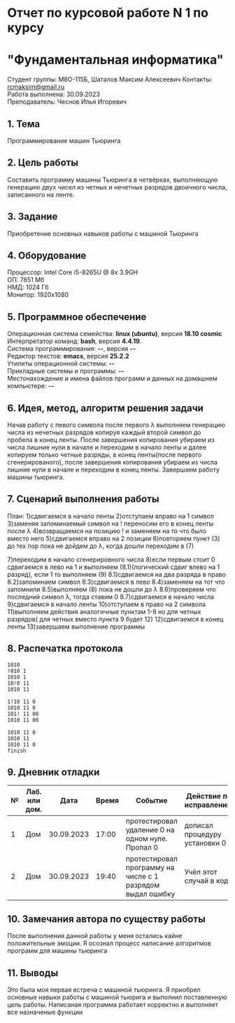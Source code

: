 # Отчет по курсовой работе N 1 по курсу
# "Фундаментальная информатика"

Студент группы: M8О-115Б, Шаталов Максим Алексеевич
Контакты: rcmaksim@gmail.ru \
Работа выполнена: 30.09.2023\
Преподаватель: Чеснов Илья Игоревич

## 1. Тема

Программирование машин Тьюринга

## 2. Цель работы

Составить программу машины Тьюринга в четвёрках, выполняющую генерацию двух чисел из четных и нечетных разрядов двоичного числа, записанного на ленте.

## 3. Задание

Приобретение основных навыков работы с машиной Тьюринга

## 4. Оборудование

Процессор: Intel Core i5-8265U @ 8x 3.9GH\
ОП: 7851 Мб\
НМД: 1024 Гб\
Монитор: 1920x1080

## 5. Программное обеспечение

Операционная система семейства: **linux (ubuntu)**, версия **18.10 cosmic**\
Интерпретатор команд: **bash**, версия **4.4.19**.\
Система программирования: **--**, версия **--**\
Редактор текстов: **emacs**, версия **25.2.2**\
Утилиты операционной системы: **--**\
Прикладные системы и программы: **--**\
Местонахождение и имена файлов программ и данных на домашнем компьютере: **--**

## 6. Идея, метод, алгоритм решения задачи

Начав работу с певого символа после первого λ выполняем генерацию числа из нечетных разрядов копируя каждый второй символ до пробела в конец ленты. После завершения копирования убираем из числа лишние нули в начале и переходим в начало ленты и далее копируем только четные разряды, в конец ленты(после первого сгенерированого), после завершения копирования убираем из числа лишние нули в начале и переходим в конец ленты. Завершаем работу машины тьюринга.

## 7. Сценарий выполнения работы

План:
1)сдвигаемся в начало ленты
2)отступаем вправо на 1 символ
3)заменяя запоминаемый символ на ! переносим его в конец ленты после λ
4)возвращаемся на позицию ! и заменяем на то что было вместо него
5)сдвигаемся вправо на 2 позиции
6)повторяем пункт (3) до тех пор пока не дойдем до λ, когда дошли переходим в (7)

7)переходим в начало сгенерировного числа
8)если первым стоит 0 сдвигаемся в лево на 1 и выполняем (8.1)(логический сдвиг влево на 1 разряд), если 1 то выполняем (9)
	8.1)сдвигаемся на два разряда в право
	8.2)запоминаем символ
	8.3)сдвигаемся в лево
	8.4)заменяем на тот что запомнили
	8.5)выполняем (8) пока не дошли до λ
	8.6)проверяем что последний символ λ, тогда ставим 0
	8.7)сдвигаемся в начало числа
9)сдвигаемся в начало ленты
10)отступаем в право на 2 символа
11)выполняем действия аналогичные пунктам 1-8 но для четных разрядов( для четных вместо пункта 9 будет 12)
12)сдвигаемся в конец ленты
13)завершаем выполнение программы

## 8. Распечатка протокола
```
1010
!010 1
1010 1
10!0 11
1010 11 

1!10 11 0
1010 11 0
101! 11 00
1010 11 00

1010 11 0
1010 11 
1010 11 0
finish
```

## 9. Дневник отладки

| № | Лаб. или дом. | Дата       | Время     | Событие                                                    | Действие по исправлению      | Примечание               |
|----|---------------|------------|-----------|------------------------------------------------------------|------------------------------|--------------------------|
|1   | Дом           | 30.09.2023 | 17:00     | протестировал удаление 0 на одном нуле. Пропал 0           | дописал процедуру установки 0| не хватало процедуры     |
|2   | Дом           | 30.09.2023 | 19:40     | протестировал программу на числе с 1 разрядом выдал ошибку | Учёл этот случай в коде      | не обрабатывался λ в коде|

## 10. Замечания автора по существу работы

После выполнения данной работы у меня остались кайне положительные эмоции. Я осознал процесс написание алгоритмов программ для машины тьюринга

## 11. Выводы

Это была моя первая встреча с машиной тьюринга. Я приобрел основные навыки работы с машиной тьюрига и выполнил поставленную цель работы. Написаная программа работает корректно и выполняет все назначеные функции 

